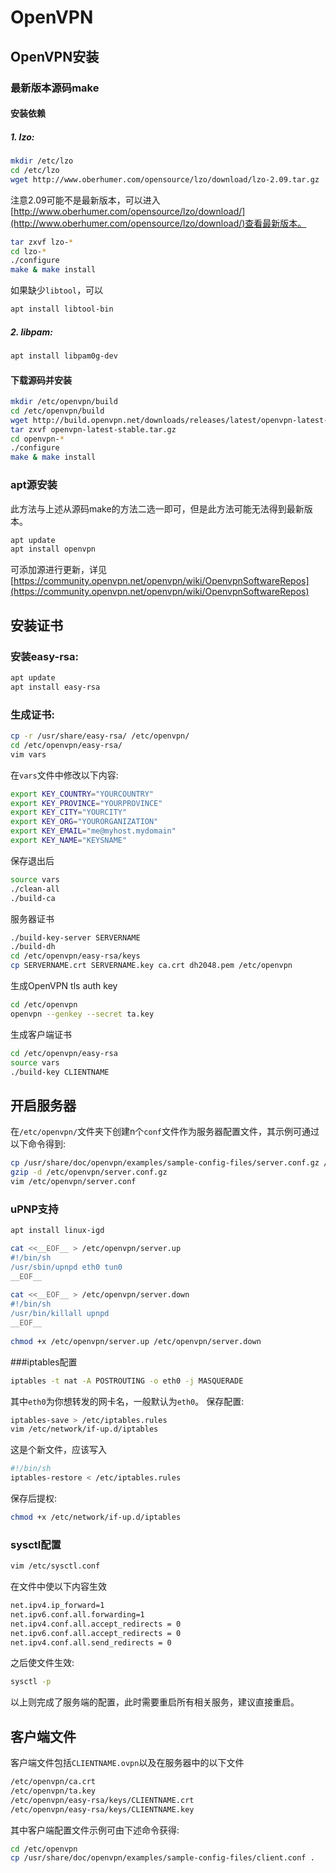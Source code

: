 # OpenVPN
## OpenVPN安装
### 最新版本源码make
#### 安装依赖
##### 1. lzo:
```bash
mkdir /etc/lzo
cd /etc/lzo
wget http://www.oberhumer.com/opensource/lzo/download/lzo-2.09.tar.gz
```
注意2.09可能不是最新版本，可以进入[http://www.oberhumer.com/opensource/lzo/download/](http://www.oberhumer.com/opensource/lzo/download/)查看最新版本。
```bash
tar zxvf lzo-*
cd lzo-*
./configure
make & make install
```
如果缺少`libtool`，可以
```bash
apt install libtool-bin
```

##### 2. libpam:

```bash
apt install libpam0g-dev
```
#### 下载源码并安装
```bash
mkdir /etc/openvpn/build
cd /etc/openvpn/build
wget http://build.openvpn.net/downloads/releases/latest/openvpn-latest-stable.tar.gz
tar zxvf openvpn-latest-stable.tar.gz
cd openvpn-*
./configure
make & make install
```

### apt源安装
此方法与上述从源码make的方法二选一即可，但是此方法可能无法得到最新版本。
```bash
apt update
apt install openvpn
```
可添加源进行更新，详见
[https://community.openvpn.net/openvpn/wiki/OpenvpnSoftwareRepos](https://community.openvpn.net/openvpn/wiki/OpenvpnSoftwareRepos)

## 安装证书
### 安装easy-rsa:
```bash
apt update
apt install easy-rsa
```
### 生成证书:
```bash
cp -r /usr/share/easy-rsa/ /etc/openvpn/
cd /etc/openvpn/easy-rsa/
vim vars
```
在`vars`文件中修改以下内容:
```bash
export KEY_COUNTRY="YOURCOUNTRY"
export KEY_PROVINCE="YOURPROVINCE"
export KEY_CITY="YOURCITY"
export KEY_ORG="YOURORGANIZATION"
export KEY_EMAIL="me@myhost.mydomain"
export KEY_NAME="KEYSNAME"
```
保存退出后
```bash
source vars
./clean-all
./build-ca
```
服务器证书
```bash
./build-key-server SERVERNAME
./build-dh
cd /etc/openvpn/easy-rsa/keys
cp SERVERNAME.crt SERVERNAME.key ca.crt dh2048.pem /etc/openvpn
```
生成OpenVPN tls auth key
```bash
cd /etc/openvpn
openvpn --genkey --secret ta.key
```
生成客户端证书
```bash
cd /etc/openvpn/easy-rsa
source vars
./build-key CLIENTNAME
```

## 开启服务器
在`/etc/openvpn/`文件夹下创建n个`conf`文件作为服务器配置文件，其示例可通过以下命令得到:
```bash
cp /usr/share/doc/openvpn/examples/sample-config-files/server.conf.gz /etc/openvpn/
gzip -d /etc/openvpn/server.conf.gz
vim /etc/openvpn/server.conf
```
### uPNP支持
```bash
apt install linux-igd

cat <<__EOF__ > /etc/openvpn/server.up
#!/bin/sh
/usr/sbin/upnpd eth0 tun0
__EOF__
 
cat <<__EOF__ > /etc/openvpn/server.down
#!/bin/sh
/usr/bin/killall upnpd
__EOF__
 
chmod +x /etc/openvpn/server.up /etc/openvpn/server.down
```
###iptables配置
```bash
iptables -t nat -A POSTROUTING -o eth0 -j MASQUERADE
```
其中`eth0`为你想转发的网卡名，一般默认为`eth0`。
保存配置:
```bash
iptables-save > /etc/iptables.rules
vim /etc/network/if-up.d/iptables
```
这是个新文件，应该写入
```bash
#!/bin/sh
iptables-restore < /etc/iptables.rules
```
保存后提权:
```bash
chmod +x /etc/network/if-up.d/iptables
```
### sysctl配置
```bash
vim /etc/sysctl.conf
```
在文件中使以下内容生效
```bash
net.ipv4.ip_forward=1
net.ipv6.conf.all.forwarding=1
net.ipv4.conf.all.accept_redirects = 0
net.ipv6.conf.all.accept_redirects = 0
net.ipv4.conf.all.send_redirects = 0
```
之后使文件生效:
```bash
sysctl -p
```
以上则完成了服务端的配置，此时需要重启所有相关服务，建议直接重启。

## 客户端文件
客户端文件包括`CLIENTNAME.ovpn`以及在服务器中的以下文件
```bash
/etc/openvpn/ca.crt
/etc/openvpn/ta.key
/etc/openvpn/easy-rsa/keys/CLIENTNAME.crt
/etc/openvpn/easy-rsa/keys/CLIENTNAME.key
```
其中客户端配置文件示例可由下述命令获得:
```bash
cd /etc/openvpn
cp /usr/share/doc/openvpn/examples/sample-config-files/client.conf .
```
